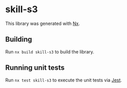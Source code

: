 # skill-s3

This library was generated with [Nx](https://nx.dev).

## Building

Run `nx build skill-s3` to build the library.

## Running unit tests

Run `nx test skill-s3` to execute the unit tests via [Jest](https://jestjs.io).
